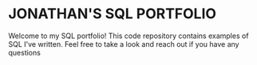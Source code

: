 # JONATHAN'S SQL PORTFOLIO

Welcome to my SQL portfolio! This code repository contains examples of SQL I've written. Feel free to take a look and reach out if you have any questions

